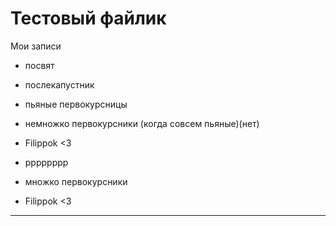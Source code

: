 ﻿# Тестовый файлик


Мои записи

* посвят
* послекапустник
* пьяные первокурсницы
* немножко первокурсники (когда совсем пьяные)(нет)
* Filippok <3
* рррррррр
* множко первокурсники

* Filippok <3
--------------
